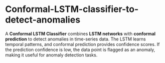 # Conformal-LSTM-classifier-to-detect-anomalies
A **Conformal LSTM Classifier** combines **LSTM networks** with **conformal prediction** to detect anomalies in time-series data. The LSTM learns temporal patterns, and conformal prediction provides confidence scores. If the prediction confidence is low, the data point is flagged as an anomaly, making it useful for anomaly detection tasks.
